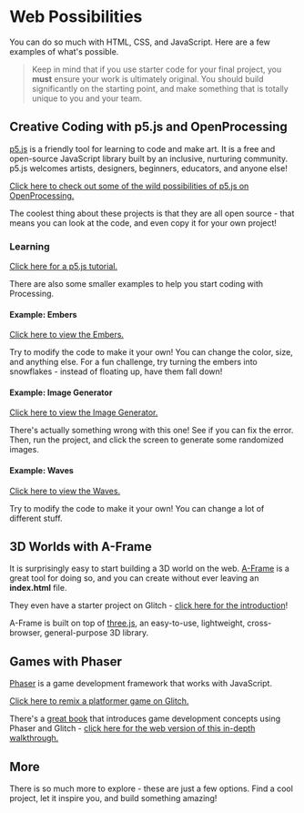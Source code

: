 # Web Possibilities
You can do so much with HTML, CSS, and JavaScript. Here are a few examples of what's possible.

>Keep in mind that if you use starter code for your final project, you **must** ensure your work is ultimately original. You should build significantly on the starting point, and make something that is totally unique to you and your team.

## Creative Coding with p5.js and OpenProcessing
[p5.js](https://p5.js) is a friendly tool for learning to code and make art. It is a free and open-source JavaScript library built by an inclusive, nurturing community. p5.js welcomes artists, designers, beginners, educators, and anyone else!

[Click here to check out some of the wild possibilities of p5.js on OpenProcessing.](https://openprocessing.org/discover/#/trending)

The coolest thing about these projects is that they are all open source - that means you can look at the code, and even copy it for your own project!

### Learning
[Click here for a p5.js tutorial.](https://p5js.org/tutorials/get-started/)

There are also some smaller examples to help you start coding with Processing.

#### Example: Embers
[Click here to view the Embers.](https://editor.p5js.org/jsmaxwelldev/sketches/8njuHkfZX)

Try to modify the code to make it your own! You can change the color, size, and anything else. For a fun challenge, try turning the embers into snowflakes - instead of floating up, have them fall down!

#### Example: Image Generator
[Click here to view the Image Generator.](https://editor.p5js.org/jsmaxwelldev/sketches/fCWaCRQf-)

There's actually something wrong with this one! See if you can fix the error. Then, run the project, and click the screen to generate some randomized images.

#### Example: Waves
[Click here to view the Waves.](https://editor.p5js.org/jsmaxwelldev/sketches/xiVIcnxQKr)

Try to modify the code to make it your own! You can change a lot of different stuff.

## 3D Worlds with A-Frame
It is surprisingly easy to start building a 3D world on the web. [A-Frame](https://aframe.io/) is a great tool for doing so, and you can create without ever leaving an **index.html** file.

They even have a starter project on Glitch - [click here for the introduction](https://aframe.io/docs/1.6.0/introduction/)!

A-Frame is built on top of [three.js](https://threejs.org/), an easy-to-use, lightweight, cross-browser, general-purpose 3D library.

## Games with Phaser
[Phaser](https://phaser.io/) is a game development framework that works with JavaScript.

[Click here to remix a platformer game on Glitch.](https://glitch.com/edit/#!/remix/platformer-hacker/)

There's a [great book](https://glitch-game-makers-manual.glitch.me/) that introduces game development concepts using Phaser and Glitch - [click here for the web version of this in-depth walkthrough.](https://glitch-game-club.github.io/3m/)

## More
There is so much more to explore - these are just a few options. Find a cool project, let it inspire you, and build something amazing!

